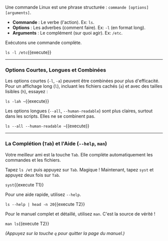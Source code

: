 Une commande Linux est une phrase structurée : `commande [options] [arguments]`.
-   **Commande** : Le verbe (l'action). Ex: `ls`.
-   **Options** : Les adverbes (comment faire). Ex: `-l` (en format long).
-   **Arguments** : Le complément (sur quoi agir). Ex: `/etc`.

Exécutons une commande complète.

`ls -l /etc`{{execute}}

---
### Options Courtes, Longues et Combinées

Les options courtes (`-l`, `-a`) peuvent être combinées pour plus d'efficacité. Pour un affichage long (`l`), incluant les fichiers cachés (`a`) et avec des tailles lisibles (`h`), essayez :

`ls -lah ~`{{execute}}

Les options longues (`--all`, `--human-readable`) sont plus claires, surtout dans les scripts. Elles ne se combinent pas.

`ls --all --human-readable ~`{{execute}}

---
### La Complétion (`Tab`) et l'Aide (`--help`, `man`)

Votre meilleur ami est la touche `Tab`. Elle complète automatiquement les commandes et les fichiers.

Tapez `ls /et` puis appuyez sur `Tab`. Magique ! Maintenant, tapez `syst` et appuyez deux fois sur `Tab`.

`syst`{{execute T1}}

Pour une aide rapide, utilisez `--help`.

`ls --help | head -n 20`{{execute T2}}

Pour le manuel complet et détaillé, utilisez `man`. C'est la source de vérité !

`man ls`{{execute T2}}

*(Appuyez sur la touche `q` pour quitter la page du manuel.)*
